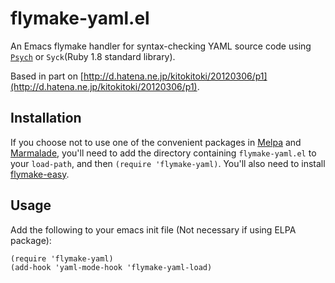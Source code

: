 # flymake-yaml.el

An Emacs flymake handler for syntax-checking YAML source code
using [`Psych`](https://github.com/tenderlove/psych) or `Syck`(Ruby 1.8 standard library).

Based in part on [http://d.hatena.ne.jp/kitokitoki/20120306/p1](http://d.hatena.ne.jp/kitokitoki/20120306/p1).

## Installation

If you choose not to use one of the convenient packages in
[Melpa][melpa] and [Marmalade][marmalade], you'll need to add the
directory containing `flymake-yaml.el` to your `load-path`, and then
`(require 'flymake-yaml)`. You'll also need to install
[flymake-easy](https://github.com/purcell/flymake-easy).

## Usage

Add the following to your emacs init file (Not necessary if using ELPA package):

    (require 'flymake-yaml)
    (add-hook 'yaml-mode-hook 'flymake-yaml-load)


[marmalade]: http://marmalade-repo.org
[melpa]: http://melpa.milkbox.net
